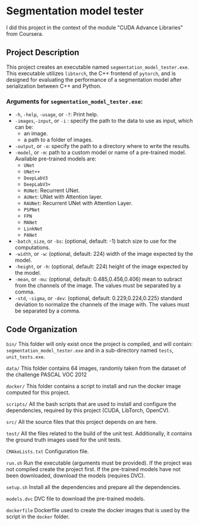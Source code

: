 # Segmentation model tester
I did this project in the context of the module "CUDA Advance Libraries" from Coursera.

## Project Description

This project creates an executable named `segmentation_model_tester.exe`. This executable utilizes `libtorch`, the C++ frontend of `pytorch`, and is designed for evaluating the performance of a segmentation model after serialization between C++ and Python.

### Arguments for `segmentation_model_tester.exe`:
- `-h`, `-help`, `-usage`, or `-?`: Print help.
- `-images`,`-input`, or `-i` : specify the path to the data to use as input, which can be:
  - an image.
  - a path to a folder of images.
- `-output`, or `-o`: specify the path to a directory where to write the results.
- `-model`, or `-m`: path to a custom model or name of a pre-trained model. Available pre-trained models are: <br />
  - `UNet`
  - `UNet++`
  - `DeepLabV3`
  - `DeepLabV3+`
  - `RUNet`: Recurrent UNet.
  - `AUNet`: UNet with Attention layer.
  - `RAUNet`: Recurrent UNet with Attention Layer.
  - `PSPNet`
  - `FPN`
  - `MANet`
  - `LinkNet`
  - `PANet`
- `-batch_size`, or `-bs`: (optional, default: -1) batch size to use for the computations.
- `-width`, or `-w`: (optional, default: 224) width of the image expected by the model.
- `-height`, or `-h`: (optional, default: 224) height of the image expected by the model.
- `-mean`, or `-mu`: (optional, default: 0.485,0.456,0.406) mean to subract from the channels of the image. The values must be separated by a comma.
- `-std`, `-sigma`, or `-dev`: (optional, default: 0.229,0.224,0.225) standard deviation to normalize the channels of the image with. The values must be separated by a comma.

## Code Organization

`bin/`
This folder will only exist once the project is compiled, and will contain: `segmentation_model_tester.exe` and in a sub-directory named `tests`, `unit_tests.exe`.

`data/`
This folder contains 64 images, randomly taken from the dataset of the challenge PASCAL VOC 2012

`docker/`
This folder contains a script to install and run the docker image computed for this project.

`scripts/`
All the bash scripts that are used to install and configure the dependencies, required by this project (CUDA, LibTorch, OpenCV).

`src/`
All the source files that this project depends on are here.

`test/`
All the files related to the build of the unit test. Additionally, it contains the ground truth images used for the unit tests.

`CMAkeLists.txt`
Configuration file.

`run.sh`
Run the executable (arguments must be provided). If the project was not compiled create the project first. If the pre-trained models have not been downloaded, download the models (requires DVC).

`setup.sh`
Install all the dependencies and prepare all the dependencies.

`models.dvc`
DVC file to download the pre-trained models.

`dockerfile`
Dockerfile used to create the docker images that is used by the script in the `docker` folder.



